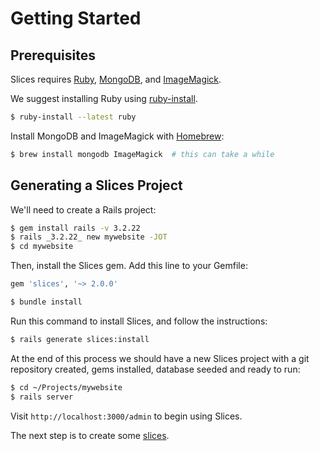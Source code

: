 # Getting Started

## Prerequisites

Slices requires [Ruby](https://ruby-lang.org), [MongoDB](http://mongodb.org),
and [ImageMagick](http://imagemagick.org).

We suggest installing Ruby using [ruby-install](https://github.com/postmodern/ruby-install).

```sh
$ ruby-install --latest ruby
```

Install MongoDB and ImageMagick with [Homebrew](http://brew.sh):

```sh
$ brew install mongodb ImageMagick  # this can take a while
```

## Generating a Slices Project

We'll need to create a Rails project:

```sh
$ gem install rails -v 3.2.22
$ rails _3.2.22_ new mywebsite -JOT
$ cd mywebsite
```

Then, install the Slices gem. Add this line to your Gemfile:

```ruby
gem 'slices', '~> 2.0.0'
```

```sh
$ bundle install
```

Run this command to install Slices, and follow the instructions:

```sh
$ rails generate slices:install
```

At the end of this process we should have a new Slices project with a git
repository created, gems installed, database seeded and ready to run:

```sh
$ cd ~/Projects/mywebsite
$ rails server
```

Visit `http://localhost:3000/admin` to begin using Slices.

The next step is to create some [slices](creating-slices.md).

